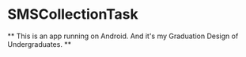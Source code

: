 # SMSCollectionTask
** This is an app running on Android. And it's my Graduation Design of Undergraduates. **
